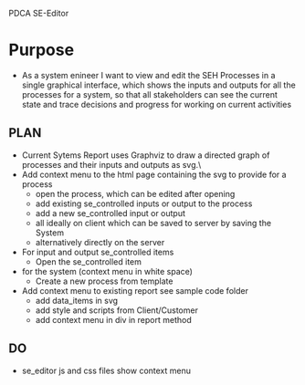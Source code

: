 PDCA SE-Editor

# Purpose
- As a system enineer I want to view and edit the SEH Processes in a single graphical interface, which shows the inputs and outputs for all the processes for a system, so that all stakeholders can see the current state and trace decisions and progress for working on current activities

## PLAN
- Current Sytems Report uses Graphviz to draw a directed graph of processes and their inputs and outputs as svg.\
- Add context menu to the html page containing the svg to provide for a process
    - open the process, which can be edited after opening
    - add existing se_controlled inputs or output to the process
    - add a new se_controlled input or output
    - all ideally on client which can be saved to server by saving the System
    - alternatively directly on the server
- For input and output se_controlled items
    - Open the se_controlled item
- for the system (context menu in white space)
    - Create a new process from template
- Add context menu to existing report  see sample code folder
    - add data_items in svg
    - add style and scripts from Client/Customer
    - add context menu in div in report method

## DO
- se_editor js and css files show context menu
